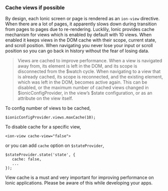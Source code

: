 ### Cache views if possible

By design, each Ionic screen or page is rendered as an `ion-view` directive. When there are a lot of pages, it apparently slows down during transition from pages to pages due to re-rendering. Lucklily, Ionic provides cache mechanism for views which is enabled by default with 10 views. When enabled it keeps views in the DOM cache with their scope, current state, and scroll position. When navigating you never lose your input or scroll position so you can go back in history without the fear of losing data.

> Views are cached to improve performance. When a view is navigated away from, its element is
left in the DOM, and its scope is disconnected from the $watch cycle. When navigating to a
view that is already cached, its scope is reconnected, and the existing element, which was
left in the DOM, becomes active again. This can be disabled, or the maximum number of cached
views changed in $ionicConfigProvider, in the view’s $state configuration, or
as an attribute on the view itself.

To config number of views to be cached,

```
$ionicConfigProvider.views.maxCache(10);
```

To disable cache for a specific view,

```
<ion-view cache-view="false">
```

or you can add `cache` option on `$stateProvider`,

```
$stateProvider.state('state', {
   cache: false,
   ...
});
```

View cache is a must and very important for improving performance on Ionic applications. Please be aware of this while developing your apps.

